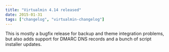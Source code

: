 ```yaml
---
title: "Virtualmin 4.14 released"
date: 2015-01-31
tags: ["changelog", "virtualmin-changelog"]
---
```


This is mostly a bugfix release for backup and theme integration problems, but also adds support for DMARC DNS records and a bunch of script installer updates.
